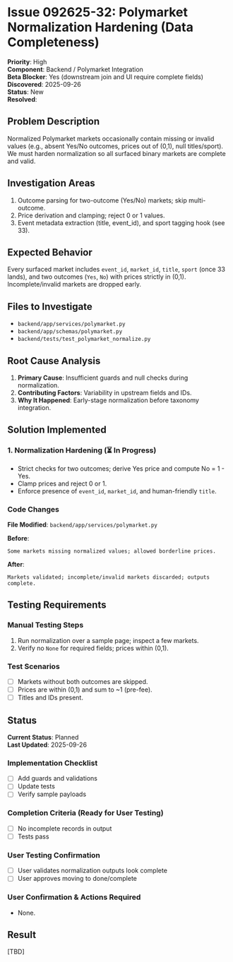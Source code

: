 # Issue 092625-32: Polymarket Normalization Hardening (Data Completeness)

**Priority**: High  
**Component**: Backend / Polymarket Integration  
**Beta Blocker**: Yes (downstream join and UI require complete fields)  
**Discovered**: 2025-09-26  
**Status**: New  
**Resolved**: 

## Problem Description

Normalized Polymarket markets occasionally contain missing or invalid values (e.g., absent Yes/No outcomes, prices out of (0,1), null titles/sport). We must harden normalization so all surfaced binary markets are complete and valid.

## Investigation Areas

1. Outcome parsing for two-outcome (Yes/No) markets; skip multi-outcome.  
2. Price derivation and clamping; reject 0 or 1 values.  
3. Event metadata extraction (title, event_id), and sport tagging hook (see 33).

## Expected Behavior

Every surfaced market includes `event_id`, `market_id`, `title`, `sport` (once 33 lands), and two outcomes (`Yes`, `No`) with prices strictly in (0,1). Incomplete/invalid markets are dropped early.

## Files to Investigate

- `backend/app/services/polymarket.py`  
- `backend/app/schemas/polymarket.py`  
- `backend/tests/test_polymarket_normalize.py`

## Root Cause Analysis

1. **Primary Cause**: Insufficient guards and null checks during normalization.  
2. **Contributing Factors**: Variability in upstream fields and IDs.  
3. **Why It Happened**: Early-stage normalization before taxonomy integration.

## Solution Implemented

### 1. Normalization Hardening (⏳ In Progress)
- Strict checks for two outcomes; derive Yes price and compute No = 1 - Yes.  
- Clamp prices and reject 0 or 1.  
- Enforce presence of `event_id`, `market_id`, and human-friendly `title`.

### Code Changes

**File Modified**: `backend/app/services/polymarket.py`

**Before**:
```text
Some markets missing normalized values; allowed borderline prices.
```

**After**:
```text
Markets validated; incomplete/invalid markets discarded; outputs complete.
```

## Testing Requirements

### Manual Testing Steps
1. Run normalization over a sample page; inspect a few markets.  
2. Verify no `None` for required fields; prices within (0,1).

### Test Scenarios
- [ ] Markets without both outcomes are skipped.  
- [ ] Prices are within (0,1) and sum to ~1 (pre-fee).  
- [ ] Titles and IDs present.

## Status

**Current Status**: Planned  
**Last Updated**: 2025-09-26

### Implementation Checklist
- [ ] Add guards and validations  
- [ ] Update tests  
- [ ] Verify sample payloads

### Completion Criteria (Ready for User Testing)
- [ ] No incomplete records in output  
- [ ] Tests pass

### User Testing Confirmation
- [ ] User validates normalization outputs look complete  
- [ ] User approves moving to done/complete

### User Confirmation & Actions Required
- None.

## Result

[TBD]



